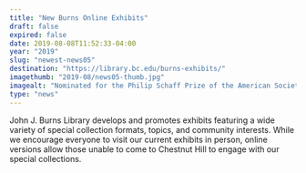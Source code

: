 ```yaml
---
title: "New Burns Online Exhibits"
draft: false
expired: false
date: 2019-08-08T11:52:33-04:00
year: "2019"
slug: "newest-news05"
destination: "https://library.bc.edu/burns-exhibits/"
imagethumb: "2019-08/news05-thumb.jpg"
imagealt: "Nominated for the Philip Schaff Prize of the American Society of Church History!"
type: "news"
---
```


John J. Burns Library develops and promotes exhibits featuring a wide variety of special collection formats, topics, and community interests. While we encourage everyone to visit our current exhibits in person, online versions allow those unable to come to Chestnut Hill to engage with our special collections.
